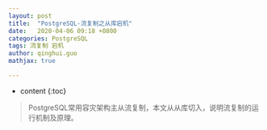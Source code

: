 ```yaml
---
layout: post
title:  "PostgreSQL-流复制之从库宕机"
date:   2020-04-06 09:18 +0800
categories: PostgreSQL
tags: 流复制 宕机 
author: qinghui.guo
mathjax: true

---
```


* content
{:toc}


> PostgreSQL常用容灾架构主从流复制，本文从从库切入，说明流复制的运行机制及原理。




